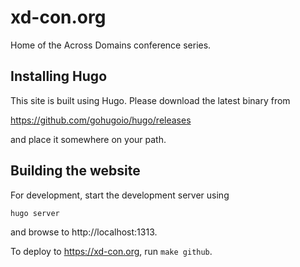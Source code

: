 # xd-con.org

Home of the Across Domains conference series.

## Installing Hugo

This site is built using Hugo.  Please download the latest binary from

https://github.com/gohugoio/hugo/releases

and place it somewhere on your path.

## Building the website

For development, start the development server using

```
hugo server
```

and browse to http://localhost:1313.

To deploy to https://xd-con.org, run `make github`.
